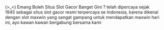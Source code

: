 (>_<) Emang Boleh Situs Slot Gacor Banget Gini ?
telah dipercaya sejak 1945 sebagai situs slot gacor resmi terpercaya se Indonesia, karena dikenal dengan slot maxwin yang sangat gampang untuk mendapatkan maxwin hari ini, ayo kawan kawan bergabung bersama kami
